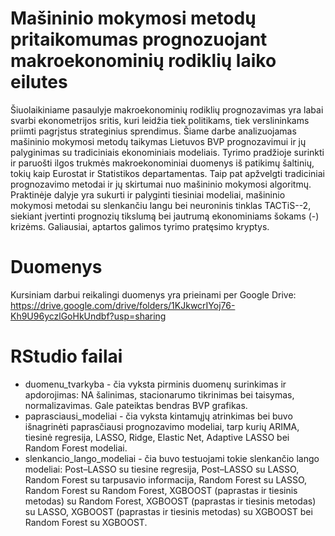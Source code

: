 # Mašininio mokymosi metodų pritaikomumas prognozuojant makroekonominių rodiklių laiko eilutes
Šiuolaikiniame pasaulyje makroekonominių rodiklių prognozavimas yra labai svarbi 
ekonometrijos sritis, kuri leidžia tiek politikams, tiek verslininkams priimti pagrįstus strateginius 
sprendimus. Šiame darbe analizuojamas mašininio mokymosi metodų taikymas Lietuvos BVP prognozavimui ir jų palyginimas su tradiciniais ekonominiais modeliais. Tyrimo pradžioje surinkti ir paruošti ilgos trukmės makroekonominiai duomenys iš patikimų šaltinių, tokių kaip Eurostat ir Statistikos departamentas. Taip pat apžvelgti tradiciniai prognozavimo metodai ir jų skirtumai nuo mašininio mokymosi algoritmų. Praktinėje dalyje yra sukurti ir palyginti tiesiniai modeliai, mašininio mokymosi metodai su slenkančiu langu bei neuroninis tinklas TACTiS--2, siekiant įvertinti prognozių tikslumą bei jautrumą ekonominiams šokams \(-\) krizėms. Galiausiai, aptartos galimos tyrimo pratęsimo kryptys.

# Duomenys
Kursiniam darbui reikalingi duomenys yra prieinami per Google Drive:
https://drive.google.com/drive/folders/1KJkwcrIYoj76-Kh9U96yczlGoHkUndbf?usp=sharing

# RStudio failai
- duomenu_tvarkyba - čia vyksta pirminis duomenų surinkimas ir apdorojimas: NA šalinimas, stacionarumo tikrinimas bei taisymas, normalizavimas. Gale pateiktas bendras BVP grafikas.
- paprasciausi_modeliai - čia vyksta kintamųjų atrinkimas bei buvo išnagrinėti paprasčiausi prognozavimo modeliai, tarp kurių ARIMA, tiesinė regresija, LASSO, Ridge, Elastic Net, Adaptive LASSO bei Random Forest modeliai. 
- slenkancio_lango_modeliai - čia buvo testuojami tokie slenkančio lango modeliai: Post–LASSO su tiesine regresija, Post–LASSO su LASSO, Random Forest su tarpusavio informacija, Random Forest su LASSO, Random Forest su Random Forest, XGBOOST (paprastas ir tiesinis metodas) su Random Forest, XGBOOST (paprastas ir tiesinis metodas) su LASSO, XGBOOST (paprastas ir tiesinis metodas) su XGBOOST bei Random Forest su XGBOOST.
